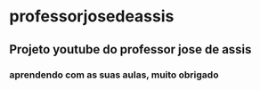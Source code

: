 # professorjosedeassis
## Projeto youtube do professor jose de assis
### aprendendo com as suas aulas, muito obrigado
